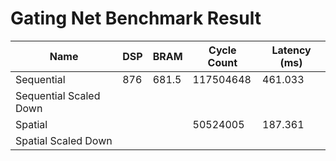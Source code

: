 # Gating Net Benchmark Result

| Name | DSP | BRAM | Cycle Count | Latency (ms) |
|------|-----|------|-------------|--------------|
| Sequential | 876 | 681.5 | 117504648 | 461.033 |
| Sequential Scaled Down |  |  |  |  |
| Spatial |  |  | 50524005 | 187.361 |
| Spatial Scaled Down |  |  |  |  |
